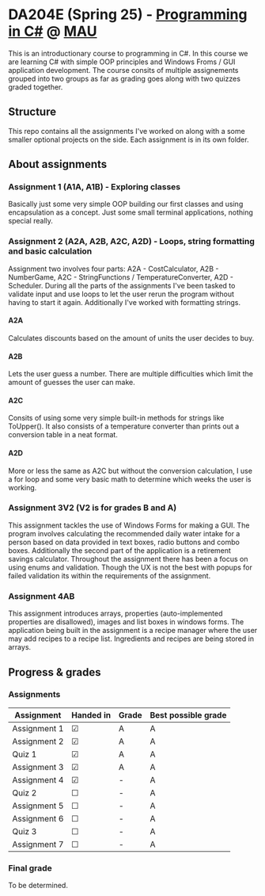 # DA204E (Spring 25) - [Programming in C#](https://mau.se/en/study-education/course/da204e) @ [MAU](https://mau.se/en/)
This is an introductionary course to programming in C#. In this course we are learning C# with simple OOP principles and Windows Froms / GUI application development. The course consits of multiple assignements grouped into two groups as far as grading goes along with two quizzes graded together.

## Structure
This repo contains all the assignments I've worked on along with a some smaller optional projects on the side. Each assignment is in its own folder.


## About assignments

### Assignment 1 (A1A, A1B) - Exploring classes
Basically just some very simple OOP building our first classes and using encapsulation as a concept. Just some small terminal applications, nothing special really.

### Assignment 2 (A2A, A2B, A2C, A2D) - Loops, string formatting and basic calculation
Assignment two involves four parts: A2A - CostCalculator, A2B - NumberGame, A2C - StringFunctions / TemperatureConverter, A2D - Scheduler.
During all the parts of the assignments I've been tasked to validate input and use loops to let the user rerun the program without having to start it again. Additionally I've worked with formatting strings.

#### A2A
Calculates discounts based on the amount of units the user decides to buy.

#### A2B
Lets the user guess a number. There are multiple difficulties which limit the amount of guesses the user can make.

#### A2C
Consits of using some very simple built-in methods for strings like ToUpper(). It also consists of a temperature converter than prints out a conversion table in a neat format.

#### A2D
More or less the same as A2C but without the conversion calculation, I use a for loop and some very basic math to determine which weeks the user is working.

### Assignment 3V2 (V2 is for grades B and A)
This assignment tackles the use of Windows Forms for making a GUI. The program involves calculating the recommended daily water intake for a person based on data provided in text boxes, radio buttons and combo boxes.
Additionally the second part of the application is a retirement savings calculator. Throughout the assignment there has been a focus on using enums and validation. Though the UX is not the best with popups for failed validation its within the requirements of the assignment.

### Assignment 4AB
This assignment introduces arrays, properties (auto-implemented properties are disallowed), images and list boxes in windows forms. The application being built in the assignment is a recipe manager where the user may add recipes to a recipe list. Ingredients and recipes are being stored in arrays.

## Progress & grades

### Assignments

| Assignment   | Handed in | Grade      | Best possible grade |
|--------------|-----------|------------|---------------------|
| Assignment 1 | &#9745;   | A          | A                   |
| Assignment 2 | &#9745;   | A          | A                   |
| Quiz 1       | &#9745;   | A          | A                   |
| Assignment 3 | &#9745;   | A          | A                   |
| Assignment 4 | &#9745;   | -          | A                   |
| Quiz 2       | &#9744;   | -          | A                   |
| Assignment 5 | &#9744;   | -          | A                   |
| Assignment 6 | &#9744;   | -          | A                   |
| Quiz 3       | &#9744;   | -          | A                   |
| Assignment 7 | &#9744;   | -          | A                   |

### Final grade
To be determined.
